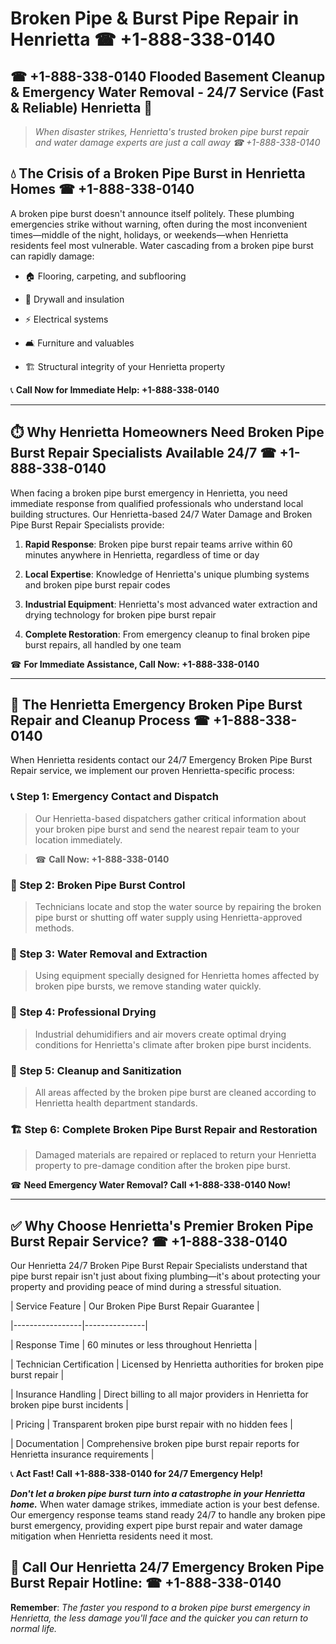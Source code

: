 # Broken Pipe & Burst Pipe Repair in Henrietta ☎ +1-888-338-0140  
## ☎ +1-888-338-0140 Flooded Basement Cleanup & Emergency Water Removal - 24/7 Service (Fast & Reliable) Henrietta 🚨  

> *When disaster strikes, Henrietta's trusted broken pipe burst repair and water damage experts are just a call away ☎ +1-888-338-0140*  

## 💧 The Crisis of a Broken Pipe Burst in Henrietta Homes ☎ +1-888-338-0140  

A broken pipe burst doesn't announce itself politely. These plumbing emergencies strike without warning, often during the most inconvenient times—middle of the night, holidays, or weekends—when Henrietta residents feel most vulnerable. Water cascading from a broken pipe burst can rapidly damage:  

* 🏠 Flooring, carpeting, and subflooring  
* 🧱 Drywall and insulation  
* ⚡ Electrical systems  
* 🛋️ Furniture and valuables  
* 🏗️ Structural integrity of your Henrietta property  

📞 **Call Now for Immediate Help: +1-888-338-0140**  

---  

## ⏱️ Why Henrietta Homeowners Need Broken Pipe Burst Repair Specialists Available 24/7 ☎ +1-888-338-0140  

When facing a broken pipe burst emergency in Henrietta, you need immediate response from qualified professionals who understand local building structures. Our Henrietta-based 24/7 Water Damage and Broken Pipe Burst Repair Specialists provide:  

1. **Rapid Response**: Broken pipe burst repair teams arrive within 60 minutes anywhere in Henrietta, regardless of time or day  
2. **Local Expertise**: Knowledge of Henrietta's unique plumbing systems and broken pipe burst repair codes  
3. **Industrial Equipment**: Henrietta's most advanced water extraction and drying technology for broken pipe burst repair  
4. **Complete Restoration**: From emergency cleanup to final broken pipe burst repairs, all handled by one team  

☎ **For Immediate Assistance, Call Now: +1-888-338-0140**  

---  

## 🔧 The Henrietta Emergency Broken Pipe Burst Repair and Cleanup Process ☎ +1-888-338-0140  

When Henrietta residents contact our 24/7 Emergency Broken Pipe Burst Repair service, we implement our proven Henrietta-specific process:  

### 📞 Step 1: Emergency Contact and Dispatch  
> Our Henrietta-based dispatchers gather critical information about your broken pipe burst and send the nearest repair team to your location immediately.  
> ☎ **Call Now: +1-888-338-0140**  

### 🚿 Step 2: Broken Pipe Burst Control  
> Technicians locate and stop the water source by repairing the broken pipe burst or shutting off water supply using Henrietta-approved methods.  

### 🌊 Step 3: Water Removal and Extraction  
> Using equipment specially designed for Henrietta homes affected by broken pipe bursts, we remove standing water quickly.  

### 💨 Step 4: Professional Drying  
> Industrial dehumidifiers and air movers create optimal drying conditions for Henrietta's climate after broken pipe burst incidents.  

### 🧼 Step 5: Cleanup and Sanitization  
> All areas affected by the broken pipe burst are cleaned according to Henrietta health department standards.  

### 🏗️ Step 6: Complete Broken Pipe Burst Repair and Restoration  
> Damaged materials are repaired or replaced to return your Henrietta property to pre-damage condition after the broken pipe burst.  

☎ **Need Emergency Water Removal? Call +1-888-338-0140 Now!**  

---  

## ✅ Why Choose Henrietta's Premier Broken Pipe Burst Repair Service? ☎ +1-888-338-0140  

Our Henrietta 24/7 Broken Pipe Burst Repair Specialists understand that pipe burst repair isn't just about fixing plumbing—it's about protecting your property and providing peace of mind during a stressful situation.  

| Service Feature | Our Broken Pipe Burst Repair Guarantee |  
|-----------------|---------------|  
| Response Time | 60 minutes or less throughout Henrietta |  
| Technician Certification | Licensed by Henrietta authorities for broken pipe burst repair |  
| Insurance Handling | Direct billing to all major providers in Henrietta for broken pipe burst incidents |  
| Pricing | Transparent broken pipe burst repair with no hidden fees |  
| Documentation | Comprehensive broken pipe burst repair reports for Henrietta insurance requirements |  

📞 **Act Fast! Call +1-888-338-0140 for 24/7 Emergency Help!**  

***Don't let a broken pipe burst turn into a catastrophe in your Henrietta home.*** When water damage strikes, immediate action is your best defense. Our emergency response teams stand ready 24/7 to handle any broken pipe burst emergency, providing expert pipe burst repair and water damage mitigation when Henrietta residents need it most.  

## 📱 Call Our Henrietta 24/7 Emergency Broken Pipe Burst Repair Hotline: ☎ +1-888-338-0140  

**Remember**: *The faster you respond to a broken pipe burst emergency in Henrietta, the less damage you'll face and the quicker you can return to normal life.*